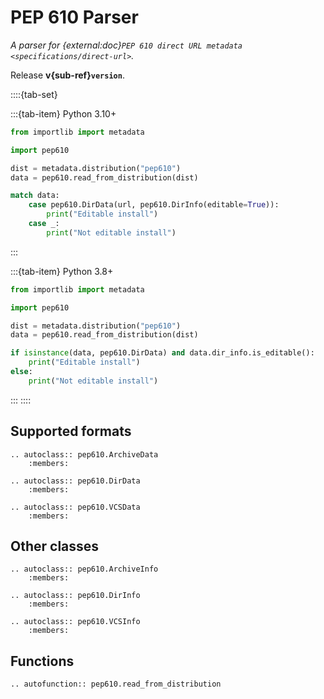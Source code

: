 # PEP 610 Parser

*A parser for {external:doc}`PEP 610 direct URL metadata <specifications/direct-url>`.*

Release **v{sub-ref}`version`**.

::::{tab-set}

:::{tab-item} Python 3.10+

```python
from importlib import metadata

import pep610

dist = metadata.distribution("pep610")
data = pep610.read_from_distribution(dist)

match data:
    case pep610.DirData(url, pep610.DirInfo(editable=True)):
        print("Editable install")
    case _:
        print("Not editable install")
```

:::

:::{tab-item} Python 3.8+
```python
from importlib import metadata

import pep610

dist = metadata.distribution("pep610")
data = pep610.read_from_distribution(dist)

if isinstance(data, pep610.DirData) and data.dir_info.is_editable():
    print("Editable install")
else:
    print("Not editable install")
```
:::
::::

## Supported formats

```{eval-rst}
.. autoclass:: pep610.ArchiveData
    :members:
```

```{eval-rst}
.. autoclass:: pep610.DirData
    :members:
```

```{eval-rst}
.. autoclass:: pep610.VCSData
    :members:
```

## Other classes

```{eval-rst}
.. autoclass:: pep610.ArchiveInfo
    :members:
```

```{eval-rst}
.. autoclass:: pep610.DirInfo
    :members:
```

```{eval-rst}
.. autoclass:: pep610.VCSInfo
    :members:
```

## Functions

```{eval-rst}
.. autofunction:: pep610.read_from_distribution
```
